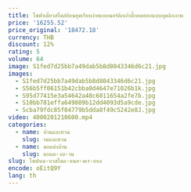 ```yaml
---
title: โซฟาเดี่ยวสไตล์ย้อนยุคเรียบง่ายแบบนอร์ดิกเก้าอี้กอดออกแบบบุคลิกภาพ
price: '16255.52'
price_original: '18472.18'
currency: THB
discount: 12%
rating: 5
volume: 64
image: S1fed7d25bb7a49dab5b8d8043346d6c21.jpg
images:
  - S1fed7d25bb7a49dab5b8d8043346d6c21.jpg
  - S56b5ff06151b42cbba0d4647e71026b1k.jpg
  - S95d77415e3a54642a48c6011654a2fe7b.jpg
  - S10bb781effa649809b12dd4093d5a9cde.jpg
  - Scba79fdc85f04779b5dda8f49c5242e8J.jpg
video: 4000201210600.mp4
categories:
  - name: บ้านและสวน
    slug: านและสวน
  - name: ตกแต่งบ้าน
    slug: ตกแต-งบ-าน
slug: โซฟาเด-ยวสไตล-อนย-คเร-ยบง
encode: oEitQ9Y
lang: th
---
```

  